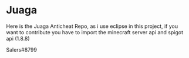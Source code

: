 # Juaga

Here is the Juaga Anticheat Repo, as i use eclipse in this project, if you want to contribute you have to import the minecraft server api and spigot api (1.8.8)

Salers#8799
